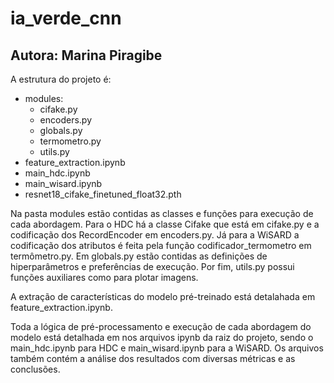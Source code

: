 # ia_verde_cnn

## Autora: Marina Piragibe

A estrutura do projeto é:

- modules:
    - cifake.py
    - encoders.py 
    - globals.py
    - termometro.py
    - utils.py
- feature_extraction.ipynb
- main_hdc.ipynb
- main_wisard.ipynb
- resnet18_cifake_finetuned_float32.pth

Na pasta modules estão contidas as classes e funções para execução de cada abordagem. Para o HDC há a classe Cifake que está em cifake.py e a codificação dos RecordEncoder em encoders.py. Já para a WiSARD a codificação dos atributos é feita pela função codificador_termometro em termômetro.py. Em globals.py estão contidas as definições de hiperparâmetros e preferências de execução. Por fim, utils.py possui funções auxiliares como para plotar imagens.

A extração de características do modelo pré-treinado está detalahada em feature_extraction.ipynb.

Toda a lógica de pré-processamento e execução de cada abordagem do modelo está detalhada em nos arquivos ipynb da raiz do projeto, sendo o main_hdc.ipynb para HDC e main_wisard.ipynb para a WiSARD. Os arquivos também contém a análise dos resultados com diversas métricas e as conclusões.

